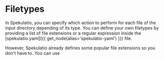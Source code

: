 
Filetypes
=========

In Spekulatio, you can specify which action to perform for each file of the
input directory depending of its type. You can define your own filetypes by
providing a list of file extensions or a regular expression inside
the [spekulatio.yaml]({{ get_node(alias='spekulatio-yaml') }}) file.

However, Spekulatio already defines some popular file extensions so you don't
have to. You can use 



